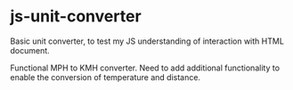 # js-unit-converter

Basic unit converter, to test my JS understanding of interaction with HTML document.

Functional MPH to KMH converter.
Need to add additional functionality to enable the conversion of temperature and distance.
